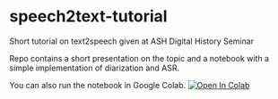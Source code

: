 # speech2text-tutorial
Short tutorial on text2speech given at ASH Digital History Seminar

Repo contains a short presentation on the topic and a notebook with a simple implementation of diarization and ASR.

You can also run the notebook in Google Colab. [![Open In Colab](https://colab.research.google.com/assets/colab-badge.svg)](https://colab.research.google.com/drive/1alozmNEIE0q1fVLnQzp22er4LXJbSxNt?usp=sharing)



